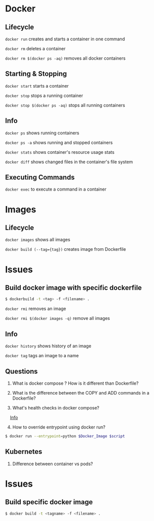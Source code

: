 # Docker

## Lifecycle
`docker run` creates and starts a container in one command

`docker rm` deletes a container

`docker rm $(docker ps -aq)` removes all docker containers

## Starting & Stopping
`docker start` starts a container

`docker stop` stops a running container

`docker stop $(docker ps -aq)` stops all running containers

## Info
`docker ps` shows running containers

`docker ps -a` shows running and stopped containers

`docker stats` shows container's resource usage stats

`docker diff` shows changed files in the container's file system

## Executing Commands
`docker exec` to execute a command in a container


# Images
## Lifecycle
`docker images` shows all images

`docker build (--tag={tag})` creates image from Dockerfile

# Issues

## Build docker image with specific dockerfile

```bash
$ dockerbuild -t <tag> -f <filename> .
```

`docker rmi` removes an image

`docker rmi $(docker images -q)` remove all images

## Info
`docker history` shows history of an image

`docker tag` tags an image to a name


## Questions

1. What is docker compose ? How is it different than Dockerfile?

2. What is the difference between the COPY and ADD commands in a Dockerfile?

3. What's health checks in docker compose?

&nbsp;&nbsp;&nbsp;&nbsp;[Info](https://howchoo.com/g/zwjhogrkywe/how-to-add-a-health-check-to-your-docker-container)

4.  How to override entrypoint using docker run?

```bash
$ docker run --entrypoint=python $Docker_Image $script
```

## Kubernetes

1. Difference between container vs pods?

# Issues

## Build specific docker image

```bash
$ docker build -t <tagname> -f <filename> . 
```
